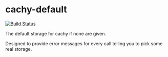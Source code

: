 cachy-default
=============


[![Build Status](https://travis-ci.org/tleen/cachy-default.png?branch=master)](https://travis-ci.org/tleen/cachy-default)

The default storage for cachy if none are given.

Designed to provide error messages for every call telling you to pick some real storage.
